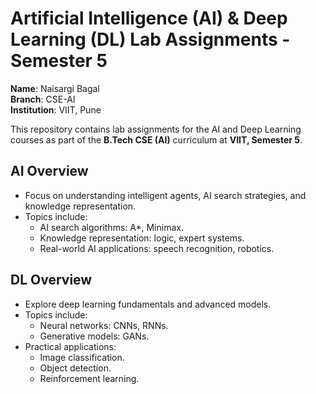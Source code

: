 # **Artificial Intelligence (AI) & Deep Learning (DL) Lab Assignments - Semester 5**

**Name**: Naisargi Bagal  
**Branch**: CSE-AI  
**Institution**: VIIT, Pune  

This repository contains lab assignments for the AI and Deep Learning courses as part of the **B.Tech CSE (AI)** curriculum at **VIIT, Semester 5**.

## **AI Overview**
- Focus on understanding intelligent agents, AI search strategies, and knowledge representation.
- Topics include:
  - AI search algorithms: A*, Minimax.
  - Knowledge representation: logic, expert systems.
  - Real-world AI applications: speech recognition, robotics.

## **DL Overview**
- Explore deep learning fundamentals and advanced models.
- Topics include:
  - Neural networks: CNNs, RNNs.
  - Generative models: GANs.
- Practical applications:
  - Image classification.
  - Object detection.
  - Reinforcement learning.
